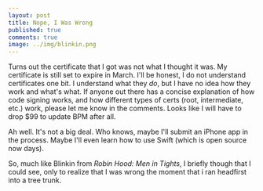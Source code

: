```yaml
---
layout: post
title: Nope, I Was Wrong
published: true
comments: true
image: ../img/blinkin.png
---
```


Turns out the certificate that I got was not what I thought it was. My certificate is still set to expire in March. I'll be honest, I do not understand certificates one bit. I understand what they *do*, but I have no idea how they work and what's what. If anyone out there has a concise explanation of how code signing works, and how different types of certs (root, intermediate, etc.) work, please let me know in the comments. Looks like I will have to drop $99 to update BPM after all.

Ah well. It's not a big deal. Who knows, maybe I'll submit an iPhone app in the process. Maybe I'll even learn how to use Swift (which is open source now days).

So, much like Blinkin from *Robin Hood: Men in Tights*, I briefly though that I could see, only to realize that I was wrong the moment that i ran headfirst into a tree trunk.